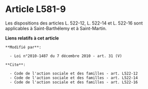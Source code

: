 # Article L581-9

Les dispositions des articles L. 522-12, L. 522-14 et L. 522-16 sont applicables à Saint-Barthélemy et à Saint-Martin.

**Liens relatifs à cet article**

	**Modifié par**:

	  - Loi n°2010-1487 du 7 décembre 2010 - art. 31 (V)

	**Cite**:

	  - Code de l'action sociale et des familles - art. L522-12
	  - Code de l'action sociale et des familles - art. L522-14
	  - Code de l'action sociale et des familles - art. L522-16
